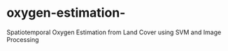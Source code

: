 # oxygen-estimation-
Spatiotemporal Oxygen Estimation from Land Cover using SVM and Image Processing
